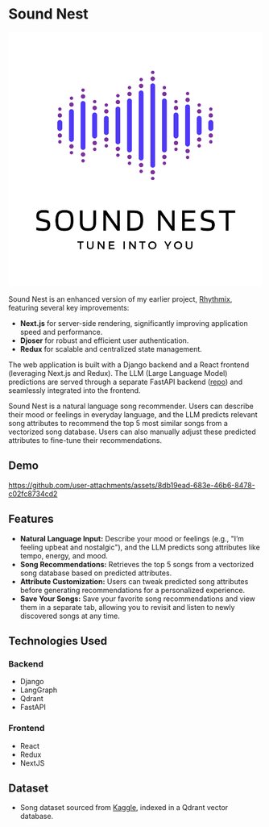 # Sound Nest

![logo](https://raw.githubusercontent.com/Joanna-Khek/sound-nest/refs/heads/main/frontend/public/sound_nest_logo_1.svg)

Sound Nest is an enhanced version of my earlier project, [Rhythmix](https://github.com/Joanna-Khek/rhythmix), featuring several key improvements:

- **Next.js** for server-side rendering, significantly improving application speed and performance.
- **Djoser** for robust and efficient user authentication.
- **Redux** for scalable and centralized state management.

The web application is built with a Django backend and a React frontend (leveraging Next.js and Redux). The LLM (Large Language Model) predictions are served through a separate FastAPI backend ([repo](https://github.com/Joanna-Khek/rhythmix-model)) and seamlessly integrated into the frontend.

Sound Nest is a natural language song recommender. Users can describe their mood or feelings in everyday language, and the LLM predicts relevant song attributes to recommend the top 5 most similar songs from a vectorized song database. Users can also manually adjust these predicted attributes to fine-tune their recommendations.

## Demo
https://github.com/user-attachments/assets/8db19ead-683e-46b6-8478-c02fc8734cd2

## Features
- **Natural Language Input:** Describe your mood or feelings (e.g., "I’m feeling upbeat and nostalgic"), and the LLM predicts song attributes like tempo, energy, and mood.
- **Song Recommendations:** Retrieves the top 5 songs from a vectorized song database based on predicted attributes.
- **Attribute Customization:** Users can tweak predicted song attributes before generating recommendations for a personalized experience.
- **Save Your Songs:** Save your favorite song recommendations and view them in a separate tab, allowing you to revisit and listen to newly discovered songs at any time.

## Technologies Used
### Backend
- Django
- LangGraph
- Qdrant
- FastAPI

### Frontend
- React
- Redux
- NextJS

## Dataset
- Song dataset sourced from [Kaggle](https://www.kaggle.com/datasets/thedevastator/spotify-tracks-genre-dataset), indexed in a Qdrant vector database.


